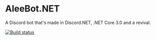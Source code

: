 # AleeBot.NET
A Discord bot that's made in Discord.NET, .NET Core 3.0 and a revival.

[![Build status](https://ci.appveyor.com/api/projects/status/mbow5ld6wvgh7fxb/branch/master?svg=true)](https://ci.appveyor.com/project/Alee14/aleebot-net/branch/master)